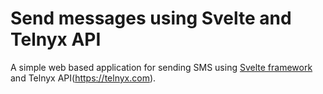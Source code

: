 # Send messages using Svelte and Telnyx API
A simple web based application for sending SMS using [Svelte framework](https://svelte.dev/) and Telnyx API(https://telnyx.com).



